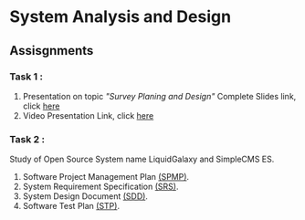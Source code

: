 
# System Analysis and Design

## Assisgnments
### Task 1 : 
1. Presentation on topic *"Survey Planing and Design"*
Complete Slides link, click [here](https://docs.google.com/presentation/d/10vz8Wxa4Yl2HWdeYa85_qbQ57EdKpLnx6w-cEXrtnkU/edit?usp=drivesdk)
2. Video Presentation Link, click [here](https://youtu.be/gsnjwvYMwew)

### Task 2 :
Study of Open Source System name LiquidGalaxy and SimpleCMS ES.

1. Software Project Management Plan [(SPMP)]().
2. System Requirement Specification [(SRS)]().
3. System Design Document [(SDD)]().
4. Software Test Plan [(STP)]().
